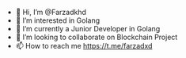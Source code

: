 - 👋 Hi, I’m @Farzadkhd
- 👀 I’m interested in Golang
- 🌱 I’m currently a Junior Developer in Golang
- 💞️ I’m looking to collaborate on Blockchain Project
- 📫 How to reach me https://t.me/farzadxd

<!---
Farzadkhd/Farzadkhd is a ✨ special ✨ repository because its `README.md` (this file) appears on your GitHub profile.
You can click the Preview link to take a look at your changes.
--->

